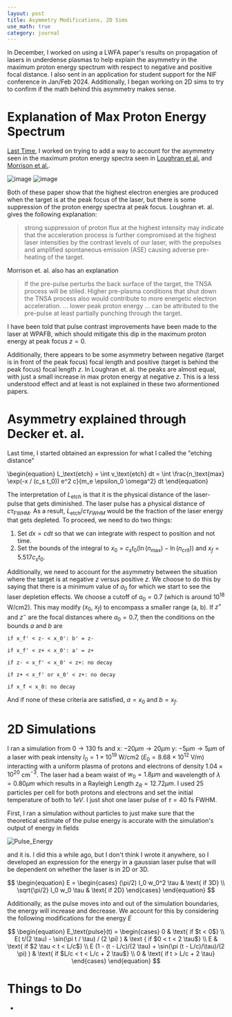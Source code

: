 ```yaml
---
layout: post
title: Asymmetry Modifications, 2D Sims
use_math: true
category: journal
---
```

In December, I worked on using a LWFA paper's results on propagation of lasers in underdense plasmas to help explain the asymmetry in the maximum proton energy spectrum with respect to negative and positive focal distance. I also sent in an application for student support for the NIF conference in Jan/Feb 2024. Additionally, I began working on 2D sims to try to confirm if the math behind this asymmetry makes sense. 

# Explanation of Max Proton Energy Spectrum
[Last Time](https://ronak-n-desai.github.io/23aut4/), I worked 
on trying to add a way to account for the asymmetry seen in the maximum proton energy spectra seen in 
[Loughran et al.](https://www.cambridge.org/core/journals/high-power-laser-science-and-engineering/article/automated-control-and-optimization-of-laserdriven-ion-acceleration/067E7D12CC7461E51E51B426BC7BDC40) 
and [Morrison et al.](https://iopscience.iop.org/article/10.1088/1367-2630/aaa8d1).

![image](https://github.com/ronak-n-desai/ronak-n-desai.github.io/assets/98538788/42e9b61c-53c7-4985-aff1-abb4ab400ca4)
![image](https://github.com/ronak-n-desai/ronak-n-desai.github.io/assets/98538788/779a361a-350f-465b-9176-3e8f57fb5a5c)

Both of these paper show that the highest electron energies are produced when the target is at the peak focus of the laser, but there is some suppression of the proton energy spectra at peak focus. Loughran et. al. gives the following explanation:
> strong suppression of proton flux at the highest intensity may indicate that the acceleration process is further compromised at the highest laser intensities by the contrast levels of our laser, with the prepulses and amplified spontaneous emission (ASE) causing adverse pre-heating of the target.

Morrison et. al. also has an explanation
> If the pre-pulse perturbs the back surface of the target, the TNSA process will be stiled. Higher pre-plasma conditions that shut down the TNSA process also would contribute to more energetic electron acceleration. ... lower peak proton energy ... can be attributed to the pre-pulse at least partially punching through the target. 

I have been told that pulse contrast improvements have been made to the laser at WPAFB, which should mitigate this dip in the maximum proton energy at peak focus $z=0$.

Additionally, there appears to be some asymmetry between negative (target is in front of the peak focus) focal length and positive (target is behind the peak focus) focal length $z$. In Loughran et. al. the peaks are almost equal, with just a small increase in max proton energy at negative $z$. This is a less understood effect and at least is not explained in these two aformentioned papers. 

# Asymmetry explained through Decker et. al. 
Last time, I started obtained an expression for what I called the "etching distance"

\begin{equation}
L_\text{etch} = \int v_\text{etch} dt = \int \frac{n_\text{max} \exp(-x / (c_s t_0)) e^2 c}{m_e \epsilon_0 \omega^2} dt
\end{equation}

The interpretation of $L_\text{etch}$ is that it is the physical distance of the laser-pulse that gets diminished. The laser pulse has a physical distance of $c \tau_\text{FWHM}$. As a result, $L_\text{etch}/c \tau_{FWHM}$ would be the fraction of the laser energy that gets depleted. To proceed, we need to do two things:

1. Set $dx = c dt$ so that we can integrate with respect to position and not time.
2. Set the bounds of the integral to $x_0 = c_s t_0 ( \ln(n_\text{max}) - \ln(n_\text{crit}) )$ and $x_f = 5.517 c_s t_0$.

Additionally, we need to account for the asymmetry between the situation where the target is at negative $z$ versus positive $z$. We choose to do this by saying that there is a minimum value of $a_0$ for which we start to see the laser depletion effects. We choose a cutoff of $a_0 = 0.7$ (which is around $10^{18}$ W/cm2). This may modify ($x_0$, $x_f$) to encompass a smaller range (a, b). If $z^+$ and $z^-$ are the focal distances where $a_0 = 0.7$, then the conditions on the bounds $a$ and $b$ are

`if x_f' < z- < x_0': b' = z-`

`if x_f' < z+ < x_0': a' = z+`

`if z- < x_f' < x_0' < z+: no decay`

`if z+ < x_f' or x_0' < z+: no decay`

`if x_f < x_0: no decay`

And if none of these criteria are satisfied, $a = x_0$ and $b = x_f$. 

# 2D Simulations
I ran a simulation from $0 \rightarrow 130$ fs and x: $-20 \mu m \rightarrow 20 \mu m$ y: $-5 \mu m \rightarrow 5 \mu m$ of a laser with peak intensity $I_0 = 1 \times 10^{19}$ W/cm2 ($E_0 = 8.68 \times 10^{12}$ V/m) interacting with a uniform plasma of protons and electrons of density $1.04 \times 10^20$ cm$^{-3}$. The laser had a beam waist of $w_0 = 1.8 \mu m$ and wavelength of $\lambda = 0.80 \mu m$ which results in a Rayleigh Length $z_R = 12.72 \mu m$. I used 25 particles per cell for both protons and electrons and set the initial temperature of both to $1eV$. I just shot one laser pulse of $\tau = 40$ fs FWHM. 

First, I ran a simulation without particles to just make sure that the theoretical estimate of the pulse energy is accurate with the simulation's output of energy in fields

![Pulse_Energy](https://github.com/ronak-n-desai/ronak-n-desai.github.io/assets/98538788/ffe4eb8a-62bd-4b03-8664-a701456b7789)

and it is. I did this a while ago, but I don't think I wrote it anywhere, so I developed an expression for the energy in a gaussian laser pulse that will be dependent on whether the laser is in 2D or 3D. 

$$
\begin{equation}
E = 
\begin{cases}
(\pi/2) I_0 w_0^2 \tau & \text{ if 3D} \\
\sqrt{\pi/2} I_0 w_0 \tau & \text{ if 2D} 
\end{cases}
\end{equation}
$$

Additionally, as the pulse moves into and out of the simulation boundaries, the energy will increase and decrease. We account for this by considering the following modifications for the energy $E$

$$
\begin{equation}
E_\text{pulse}(t) = 
\begin{cases}
0 & \text{ if $t < 0$} \\
E( t/(2 \tau) - \sin(\pi t / \tau) / (2 \pi) ) & \text { if $0 < t < 2 \tau$} \\
E & \text{ if $2 \tau < t < L/c$} \\
E (1 - (t - L/c)/(2 \tau) + \sin(\pi (t - L/c)/\tau)/(2 \pi) ) & \text{ if $L/c < t < L/c + 2 \tau$} \\
0 & \text{ if t > L/c + 2 \tau}
\end{cases}
\end{equation}
$$




# Things to Do
- 
